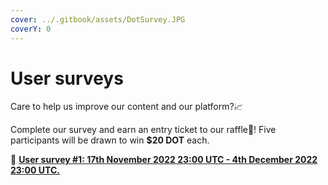 ```yaml
---
cover: ../.gitbook/assets/DotSurvey.JPG
coverY: 0
---
```


# User surveys

Care to help us improve our content and our platform?📈

Complete our survey and earn an entry ticket to our raffle🎡! Five participants will be drawn to win **$20 DOT** each.

🎤 [**User survey #1: 17th November 2022 23:00 UTC -  4th December 2022 23:00 UTC.**](https://airtable.com/shrzdL5piqXsdJWO2)

